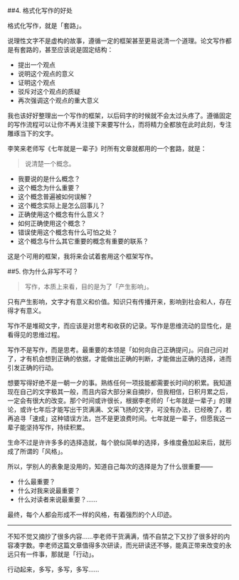 ##4. 格式化写作的好处

格式化写作，就是「套路」。

说理性文字不是虚构的故事，遵循一定的框架甚至更易说清一个道理。论文写作都是有套路的，甚至应该说是固定结构：

- 提出一个观点
- 说明这个观点的意义
- 证明这个观点
- 驳斥对这个观点的质疑
- 再次强调这个观点的重大意义

我也该好好整理出一个写作的框架，以后码字的时候就不会太过头疼了。遵循固定的写作流程可以让你不再关注接下来要写什么，而将精力全都放在此时此刻，专注雕琢当下的文字。

李笑来老师写《七年就是一辈子》时所有文章就都用的一个套路，就是：

> 说清楚一个概念。

- 我要说的是什么概念？
- 这个概念为什么重要？
- 这个概念普遍被如何误解？
- 这个概念实际上是怎么回事儿？
- 正确使用这个概念有什么意义？
- 如何正确使用这个概念？
- 错误使用这个概念有什么可怕之处？
- 这个概念与什么其它重要的概念有重要的联系？

这是个可用的框架，我将来会试着套用这个框架写作。


##5. 你为什么非写不可？

> 写作，本质上来看，目的是为了「产生影响」。

只有产生影响，文字才有意义和价值。知识只有传播开来，影响到社会和人，存在得才有意义。

写作不是堆砌文字，而应该是对思考和收获的记录。写作是思维流动的显性化，是看得见的思维过程。

写作不是写作，而是思考。最重要的本领是「如何向自己正确提问」。问自己问对了，才有机会想到正确的依据，才能做出正确的判断，才能做出正确的选择，进而引发正确的行动。

想要写得好绝不是一朝一夕的事。熟练任何一项技能都需要长时间的积累。我知道现在自己的文字极其一般，而且内容大部分来自摘抄，但我相信，日积月累之后，一定会有很大的改变。那个时间或许很长，根据李老师的「七年就是一辈子」的理论，或许七年后才能写出干货满满、文采飞扬的文字，可没有办法，已经晚了，若再追寻「速成」这种错误方法，岂不是更浪费时间。七年就是一辈子，但愿我这一辈子能坚持写作，持续积累。

生命不过是许许多多的选择造就，每个貌似简单的选择，多维度叠加起来后，就形成了所谓的「风格」。

所以，学别人的表象是没用的，知道自己每次的选择是为了什么很重要——

- 什么最重要？
- 什么对我来说最重要？
- 什么对读者来说最重要？……

最终，每个人都会形成不一样的风格，有着强烈的个人印迹。

----

不知不觉又摘抄了很多内容……李老师干货满满，情不自禁之下又抄了很多好的内容凑字数。李老师这篇文章值得多次研读，而光研读还不够，能真正带来改变的永远只有一件事，那就是「行动」。

行动起来，多写，多写，多写……
